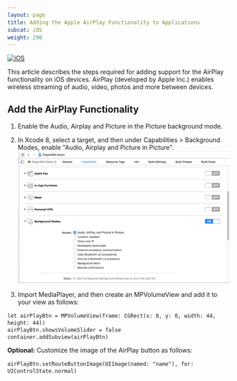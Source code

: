 ```yaml
---
layout: page
title: Adding the Apple AirPlay Functionality to Applications
subcat: iOS
weight: 290
---
```


[![iOS](https://img.shields.io/badge/iOS-Supported-green.svg)](https://github.com/kaltura/player-sdk-native-ios) 

This article describes the steps required for adding support for the AirPlay functionality on iOS devices. AirPlay (developed by Apple Inc.) enables wireless streaming of audio, video, photos and more between devices.

## Add the AirPlay Functionality  

1. Enable the Audio, Airplay and Picture in the Picture background mode. 
2. In Xcode 8, select a target, and then under Capabilities > Background Modes, enable "Audio, Airplay and Picture in Picture".
![AirPlay Functionality](./iOS-images/EnableAirPlay.png) 

3. Import MediaPlayer, and then create an MPVolumeView and add it to your view as follows: 
```
let airPlayBtn = MPVolumeView(frame: CGRect(x: 0, y: 0, width: 44, height: 44))
airPlayBtn.showsVolumeSlider = false
container.addSubview(airPlayBtn)
```
**Optional:** Customize the image of the AirPlay button as follows: 

```
airPlayBtn.setRouteButtonImage(UIImage(named: "name"), for: UIControlState.normal)
```

